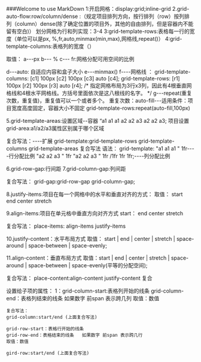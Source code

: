 ###Welcome to use MarkDown
1:开启网格：display:grid;inline-grid
2.grid-auto-flow:row/column/dense :（规定项目排列方向，按行排列（row）按列排列（column）dense(除了确定位置的项目外，其他的自由排列，但是容器内不能留有空白)）
划分网格为行和列实现：3-4
3:grid-template-rows:表格每一行的宽度（单位可以是px, %,fr,auto,minmax(min,max),网格线,repeat()）
4:grid-template-columns:表格列的宽度（）

取值：
a---px
b--- % 
c--- fr:网格分配可用空间的比例

d---auto: 自适应内容和盒子大小
e---minmax()
f----网格线 ：
	grid-template-columns: [c1] 100px [c2] 100px [c3] auto [c4];
	grid-template-rows: [r1] 100px [r2] 100px [r3] auto [r4];
/*
指定网格布局为3行x3列，因此有4根垂直网格线和4根水平网格线。方括号里面依次是这八根线的名字。
*/
g---repeat(重复次数，重复值)，重复值可以一个或者多个。
重复次数：auto-fill---适用条件：项目宽度高度固定，容器大小不固定
grid-template-rows:repeat(auto-fill,100px)



5.grid-template-areas:设置区域--容器
“a1 a1 a1
a2  a2 a3
a2  a2 a3;
项目设置grid-area:a1/a2/a3属性区别属于哪个区域	


复合写法：----扩展
grid-template:grid-template-rows  grid-template-columns  grid-template-areas 复合写法
语法：
grid-template:
"a1 a1 a1 " 1fr----行分配比例
"a2 a2 a3 " 1fr
"a2 a2 a3 " 1fr
/1fr 1fr 1fr;----列分配比例

6.grid-row-gap:行间距
7.grid-column-gap:列间距

复合写法：  grid-gap:grid-row-gap  grid-column-gap;

8.justify-items:项目在每一个网格中的水平和垂直对齐的方式：
取值：
start  
end
center
stretch

9.align-items:项目在单元格中垂直方向对齐方式
start：
end
center
stretch

复合写法：
place-items: align-items  justify-items  


10.justify-content：水平布局方式
取值：
start | end | center | stretch | space-around | space-between | space-evenly;

11.align-content：垂直布局方式
取值：start | end | center | stretch | space-around | space-between | space-evenly(平等的分配空间);

复合写法：
place-content:align-content justify-content  复合


设置给子项的属性：
1：grid-column-start:表格列开始的线条
	grid-column-end：表格列结束的线条   如果数字 前span 表示跨几列
	取值：数值

	复合写法：
	grid-column:start/end (上面复合写法)
	
	grid-row-start：表格行开始的线条
	grid-row-end：表格结束的线条   如果数字 前span 表示跨几行
	取值：数值  
	
	gird-row:start/end (上面复合写法)
	

	



